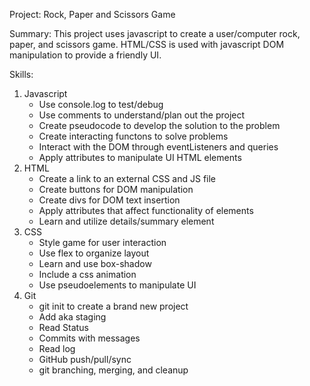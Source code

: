 Project: Rock, Paper and Scissors Game

Summary: This project uses javascript to create a user/computer rock, paper, and scissors game.
HTML/CSS is used with javascript DOM manipulation to provide a friendly UI. 

Skills:
1) Javascript
    - Use console.log to test/debug
    - Use comments to understand/plan out the project
    - Create pseudocode to develop the solution to the problem
    - Create interacting functons to solve problems
	- Interact with the DOM through eventListeners and queries
	- Apply attributes to manipulate UI HTML elements
2) HTML
    - Create a link to an external CSS and JS file
	- Create buttons for DOM manipulation
	- Create divs for DOM text insertion
	- Apply attributes that affect functionality of elements
	- Learn and utilize details/summary element
3) CSS
	- Style game for user interaction
	- Use flex to organize layout
	- Learn and use box-shadow
	- Include a css animation
	- Use pseudoelements to manipulate UI
4) Git
	- git init to create a brand new project
	- Add aka staging
	- Read Status
	- Commits with messages
	- Read log
	- GitHub push/pull/sync
	- git branching, merging, and cleanup
	
